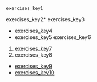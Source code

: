 ```ngMeta
exercises_key1
```
exercises_key2* exercises_key3
* exercises_key4
* exercises_key5
exercises_key6

1. exercises_key7
2. exercises_key8
* [exercises_key9](http://learnenglishteens.britishcouncil.org/skills/listening/beginner-a1-listening)
* [exercises_key10](http://learnenglishteens.britishcouncil.org/skills/listening/elementary-a2-listening)
